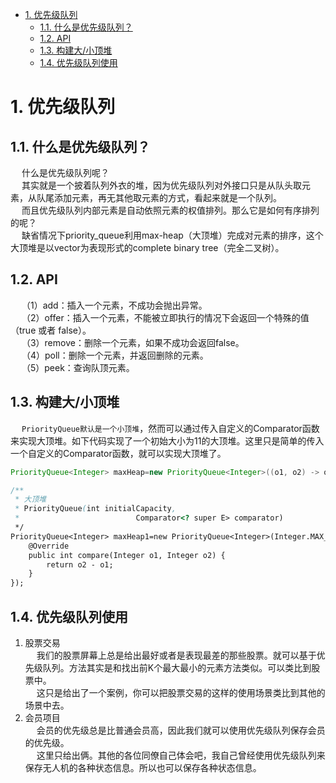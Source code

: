 
<!-- TOC -->

- [1. 优先级队列](#1-优先级队列)
    - [1.1. 什么是优先级队列？](#11-什么是优先级队列)
    - [1.2. API](#12-api)
    - [1.3. 构建大/小顶堆](#13-构建大小顶堆)
    - [1.4. 优先级队列使用](#14-优先级队列使用)

<!-- /TOC -->


# 1. 优先级队列

<!--

https://baijiahao.baidu.com/s?id=1665383380422326763&wfr=spider&for=pc
实现PriorityQueue的关键在于提供的UserComparator对象
https://www.liaoxuefeng.com/wiki/1252599548343744/1265120632401152
https://www.jianshu.com/p/c577796e537a
Java中PriorityQueue的排序，堆排序
https://blog.csdn.net/cyp331203/article/details/25310733
-->

## 1.1. 什么是优先级队列？  
&emsp; 什么是优先级队列呢？  
&emsp; 其实就是一个披着队列外衣的堆，因为优先级队列对外接口只是从队头取元素，从队尾添加元素，再无其他取元素的方式，看起来就是一个队列。  
&emsp; 而且优先级队列内部元素是自动依照元素的权值排列。那么它是如何有序排列的呢？  
&emsp; 缺省情况下priority_queue利用max-heap（大顶堆）完成对元素的排序，这个大顶堆是以vector为表现形式的complete binary tree（完全二叉树）。  


## 1.2. API
&emsp; （1）add：插入一个元素，不成功会抛出异常。    
&emsp; （2）offer：插入一个元素，不能被立即执行的情况下会返回一个特殊的值（true 或者 false）。    
&emsp; （3）remove：删除一个元素，如果不成功会返回false。  
&emsp; （4）poll：删除一个元素，并返回删除的元素。    
&emsp; （5）peek：查询队顶元素。  


## 1.3. 构建大/小顶堆
<!-- 
https://blog.csdn.net/weixin_30363263/article/details/80862578
-->

&emsp; `PriorityQueue默认是一个小顶堆`，然而可以通过传入自定义的Comparator函数来实现大顶堆。如下代码实现了一个初始大小为11的大顶堆。这里只是简单的传入一个自定义的Comparator函数，就可以实现大顶堆了。  

```java
PriorityQueue<Integer> maxHeap=new PriorityQueue<Integer>((o1, o2) -> o1-o2);
```

```java
/**
 * 大顶堆
 * PriorityQueue(int initialCapacity,
 *                          Comparator<? super E> comparator)
 */
PriorityQueue<Integer> maxHeap1=new PriorityQueue<Integer>(Integer.MAX_VALUE, new Comparator<Integer>() {
    @Override
    public int compare(Integer o1, Integer o2) {
        return o2 - o1;
    }
});
```


## 1.4. 优先级队列使用
1. 股票交易  
&emsp; 我们的股票屏幕上总是给出最好或者是表现最差的那些股票。就可以基于优先级队列。方法其实是和找出前K个最大最小的元素方法类似。可以类比到股票中。  
&emsp; 这只是给出了一个案例，你可以把股票交易的这样的使用场景类比到其他的场景中去。  
2. 会员项目  
&emsp; 会员的优先级总是比普通会员高，因此我们就可以使用优先级队列保存会员的优先级。   
&emsp; 这里只给出俩。其他的各位同僚自己体会吧，我自己曾经使用优先级队列来保存无人机的各种状态信息。所以也可以保存各种状态信息。  

